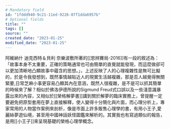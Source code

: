 ```yaml
---
# Mandatory field
id: "1fddd940-9c21-11ed-9226-87f1dda6957b"
# Optional fields
title: ""
tags: []
source: ""
created_date: "2023-01-25"
modified_date: "2023-01-25"
---
```

阿維納什 迪克西特＆貝利 奈樂波敷所著的[[思辨賽局-2016]]有一段的敘述為：「故事本身不太重要，正確的策略通常也可由簡單的直覺就能發現，而這麼做卻可以更加清晰地凸顯故事中蘊含的思想。」，上述反映了人的心理複雜性是無可比擬的，於是令我發想到，既然事情越貼近人的現實生活越複雜，那是否人越覺得無關緊要,日常芝麻小事更容易凸顯其內在意涵，既然人很複雜，是不是可以抓其簡單的時候來了解？相似於佛洛伊德所說的Sigmund Freud式口誤以及一些淺意識暴露出來的內容，又相似於[[榮格解夢書]]講到關於解夢的臨床實務上，曾提醒一定要避免把原型套用在夢上直接解釋，使人變得十分簡化與片面，而心理分析上，專家常用的人物當作案例來剖析，像是市面上許多販售心理學的書，有用小王子,愛麗絲夢遊仙境，甚至用中國神話妖怪圖鑑來解析的。其實我也有寫過類似的報告，是用[[小王子]]來呈現基礎的榮格心理學概念。

